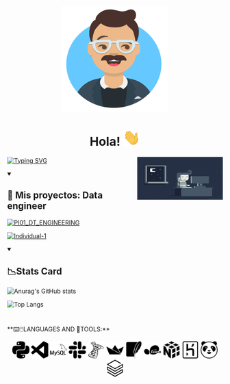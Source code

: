  <p align="center">
 <a target="_blank">
  <img align="center" height="250" width="250" alt="GIF" src="Avatar-Maker.png">
</a>
</p>
<div>
<p align="center"> 
 <h1 align="center">Hola!
  <a target="_blank">
    <img src="Hi.gif" width="40px" />
  </a>
 </h1>
</p>
</div>
<div>
<p align="right">
 <a target="_blank">
  <img align="right" height="100" width="200" alt="GIF" src="e426702edf874b181aced1e2fa5c6cde.gif">
</a>
</p>

<p align="left">
  <a href="https://git.io/typing-svg"><img src="https://readme-typing-svg.demolab.com?font=Montserrat&pause=1000&center=true&multiline=true&width=600&height=100&lines=Me+desempe%C3%B1o+como:+;Data+analyst;Data+engineer" alt="Typing SVG" /></a>
</p>
<p>
</p>
<details open> 
  <summary><h2>📘 Mis proyectos: Data engineer</h2></summary>

 <p align="left"> 
  <div>

   <a href="https://github.com/bparedes21/PI01_DT_ENGINEERING"><img width="278" src="https://github-readme-stats.vercel.app/api/pin/?username=bparedes21&repo=PI01_DT_ENGINEERING&show_icons=true&theme=transparent" alt="PI01_DT_ENGINEERING"></a>

  <a href="https://github.com/bparedes21/Proyecto-Individual-1"><img width="278" src="https://github-readme-stats.vercel.app/api/pin/?username=bparedes21&repo=Proyecto-Individual-1&show_icons=true&theme=transparent" alt="Individual-1"></a>

 </div>
</p>

<div>
</details open> 
<details open> 
  <summary><h2>📉Stats Card</h2></summary>

![Anurag's GitHub stats](https://github-readme-stats.vercel.app/api?username=bparedes21&show_icons=true&theme=transparent)

![Top Langs](https://github-readme-stats.vercel.app/api/top-langs?username=bparedes21&langs_count=8)

</div>
 <h1></h1>
 <p>
**⌨️🖱️LANGUAGES AND 🔧TOOLS:**  
</p>
<p align="center">
<code><img height="40" width="40" src="python.svg"></code>
<code><img height="40" width="40" src="visualstudiocode.svg"></code>
<code><img height="40" width="40" src="mysql.svg"></code>
<code><img height="40" width="40" src="slack.svg"></code>
<code><img height="40" width="40" src="microsoftsqlserver.svg"></code>
<code><img height="40" width="40" src="streamlit.svg"></code>
<code><img height="40" width="40" src="sqlite.svg"></code>
<code><img height="40" width="40" src="scikitlearn.svg"></code>
<code><img height="40" width="40" src="numpy.svg"></code>
<code><img height="40" width="40" src="heroku.svg"></code>
<code><img height="40" width="40" src="pandas.svg"></code>
<code><img height="40" width="40" src="databricks.svg"></code>
</p>
<h1></h1>

<!--
https://user-images.githubusercontent.com/68014465/217332756-fe09a5d0-9f29-47fe-a1d7-a368e17e4ac4.svg

**bparedes21/bparedes21** is a ✨ _special_ ✨ repository because its `README.md` (this file) appears on your GitHub profile.

Here are some ideas to get you started:

- 🔭 
- 🌱 
- 👯 
- 🤔 
- 💬 
- 📫 
- 😄 
- ⚡

https://user-images.githubusercontent.com/68014465/217332756-fe09a5d0-9f29-47fe-a1d7-a368e17e4ac4.svg
https://github.com/anuraghazra/github-readme-stats

-->

